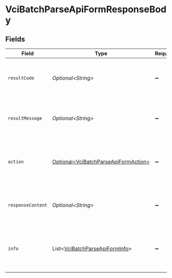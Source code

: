 # VciBatchParseApiFormResponseBody


## Fields

| Field                                                                                          | Type                                                                                           | Required                                                                                       | Description                                                                                    |
| ---------------------------------------------------------------------------------------------- | ---------------------------------------------------------------------------------------------- | ---------------------------------------------------------------------------------------------- | ---------------------------------------------------------------------------------------------- |
| `resultCode`                                                                                   | *Optional\<String>*                                                                            | :heavy_minus_sign:                                                                             | The code which represents the result of the API call.                                          |
| `resultMessage`                                                                                | *Optional\<String>*                                                                            | :heavy_minus_sign:                                                                             | A short message which explains the result of the API call.                                     |
| `action`                                                                                       | [Optional\<VciBatchParseApiFormAction>](../../models/operations/VciBatchParseApiFormAction.md) | :heavy_minus_sign:                                                                             | The next action that the batch credential endpoint should take.                                |
| `responseContent`                                                                              | *Optional\<String>*                                                                            | :heavy_minus_sign:                                                                             | The content of the response to the request sender.                                             |
| `info`                                                                                         | List\<[VciBatchParseApiFormInfo](../../models/operations/VciBatchParseApiFormInfo.md)>         | :heavy_minus_sign:                                                                             | Information about the credential requests in the batch credential<br/>request.<br/>            |